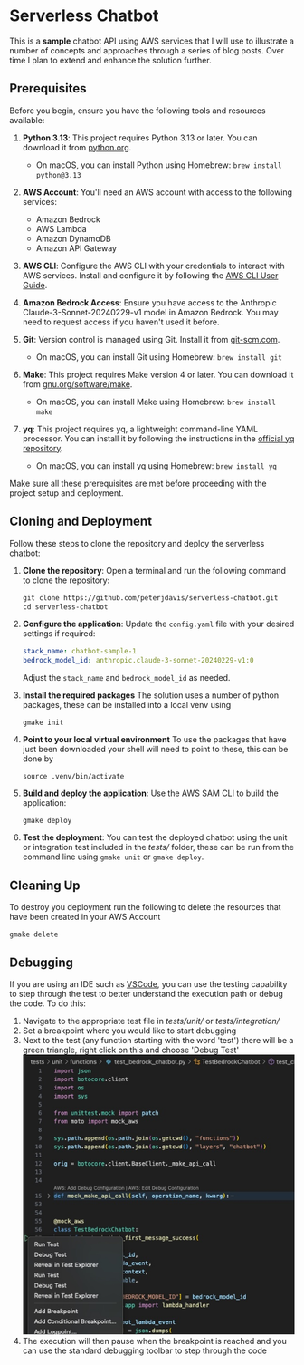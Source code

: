 # Serverless Chatbot
This is a **sample** chatbot API using AWS services that I will use to illustrate a number of concepts and approaches through a series of blog posts.  Over time I plan to extend and enhance the solution further.


## Prerequisites

Before you begin, ensure you have the following tools and resources available:

1. **Python 3.13**: This project requires Python 3.13 or later. You can download it from [python.org](https://www.python.org/downloads/).
   - On macOS, you can install Python using Homebrew: `brew install python@3.13`

2. **AWS Account**: You'll need an AWS account with access to the following services:
   - Amazon Bedrock
   - AWS Lambda
   - Amazon DynamoDB
   - Amazon API Gateway

3. **AWS CLI**: Configure the AWS CLI with your credentials to interact with AWS services. Install and configure it by following the [AWS CLI User Guide](https://docs.aws.amazon.com/cli/latest/userguide/cli-configure-quickstart.html).

4. **Amazon Bedrock Access**: Ensure you have access to the Anthropic Claude-3-Sonnet-20240229-v1 model in Amazon Bedrock. You may need to request access if you haven't used it before.

5. **Git**: Version control is managed using Git. Install it from [git-scm.com](https://git-scm.com/downloads).
   - On macOS, you can install Git using Homebrew: `brew install git`

6. **Make**: This project requires Make version 4 or later. You can download it from [gnu.org/software/make](https://www.gnu.org/software/make/).
   - On macOS, you can install Make using Homebrew: `brew install make`

7. **yq**: This project requires yq, a lightweight command-line YAML processor. You can install it by following the instructions in the [official yq repository](https://github.com/mikefarah/yq).
   - On macOS, you can install yq using Homebrew: `brew install yq`

Make sure all these prerequisites are met before proceeding with the project setup and deployment.

## Cloning and Deployment

Follow these steps to clone the repository and deploy the serverless chatbot:

1. **Clone the repository**:
   Open a terminal and run the following command to clone the repository:
   ```
   git clone https://github.com/peterjdavis/serverless-chatbot.git
   cd serverless-chatbot
   ```

2. **Configure the application**:
   Update the `config.yaml` file with your desired settings if required:
   ```yaml
   stack_name: chatbot-sample-1
   bedrock_model_id: anthropic.claude-3-sonnet-20240229-v1:0
   ```
   Adjust the `stack_name` and `bedrock_model_id` as needed.

3. **Install the required packages**
   The solution uses a number of python packages, these can be installed into a local venv using 
   ```
   gmake init
   ```

4. **Point to your local virtual environment**
   To use the packages that have just been downloaded your shell will need to point to these, this can be done by
   ```
   source .venv/bin/activate
   ```

3. **Build and deploy the application**:
   Use the AWS SAM CLI to build the application:
   ```
   gmake deploy
   ```

4. **Test the deployment**:
   You can test the deployed chatbot using the unit or integration test included in the *tests/* folder, these can be run from the command line using `gmake unit` or `gmake deploy`.  
   
## Cleaning Up

To destroy you deployment run the following to delete the resources that have been created in your AWS Account
   ```
   gmake delete   
   ```
## Debugging

If you are using an IDE such as [VSCode](https://code.visualstudio.com/), you can use the testing capability to step through the test to better understand the execution path or debug the code. To do this:
   1. Navigate to the appropriate test file in *tests/unit/* or *tests/integration/*
   1. Set a breakpoint where you would like to start debugging
   1. Next to the test (any function starting with the word 'test') there will be a green triangle, right click on this and choose 'Debug Test'
   ![Screenshot of VSCode Test Menu](images/StartTestDebugging.jpg)
   1. The execution will then pause when the breakpoint is reached and you can use the standard debugging toolbar to step through the code
   
